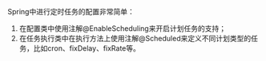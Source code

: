 Spring中进行定时任务的配置非常简单：
1. 在配置类中使用注解@EnableScheduling来开启计划任务的支持；
2. 在任务执行类中在执行方法上使用注解@Scheduled来定义不同计划类型的任务，比如cron、fixDelay、fixRate等。
